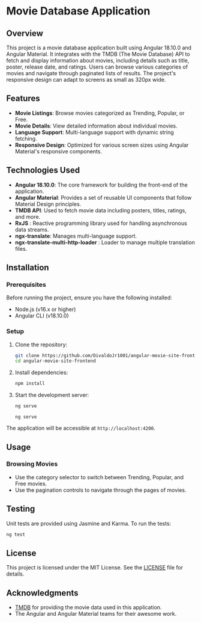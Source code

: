 # Movie Database Application

## Overview

This project is a movie database application built using Angular 18.10.0 and Angular Material. It integrates with the TMDB (The Movie Database) API to fetch and display information about movies, including details such as title, poster, release date, and ratings. Users can browse various categories of movies and navigate through paginated lists of results. The project's responsive design can adapt to screens as small as 320px wide.

## Features

- **Movie Listings**: Browse movies categorized as Trending, Popular, or Free.
- **Movie Details**: View detailed information about individual movies.
- **Language Support**: Multi-language support with dynamic string fetching.
- **Responsive Design**: Optimized for various screen sizes using Angular Material's responsive components.

## Technologies Used

- **Angular 18.10.0**: The core framework for building the front-end of the application.
- **Angular Material**: Provides a set of reusable UI components that follow Material Design principles.
- **TMDB API**: Used to fetch movie data including posters, titles, ratings, and more.
- **RxJS** : Reactive programming library used for handling asynchronous data streams.
- **ngx-translate**: Manages multi-language support.
- **ngx-translate-multi-http-loader** : Loader to manage multiple translation files.

## Installation

### Prerequisites

Before running the project, ensure you have the following installed:

- Node.js (v16.x or higher)
- Angular CLI (v18.10.0)

### Setup

1. Clone the repository:

   ```bash
   git clone https://github.com/DivaldoJr1001/angular-movie-site-frontend.git
   cd angular-movie-site-frontend
   ```
2. Install dependencies:

   ```bash
   npm install
   ```
3. Start the development server:

   ```bash
   ng serve
   ```

   `ng serve`

The application will be accessible at `http://localhost:4200`.

## Usage

### Browsing Movies

- Use the category selector to switch between Trending, Popular, and Free movies.
- Use the pagination controls to navigate through the pages of movies.

## Testing

Unit tests are provided using Jasmine and Karma. To run the tests:

```bash
ng test
```

## License

This project is licensed under the MIT License. See the [LICENSE](LICENSE) file for details.

## Acknowledgments

- [TMDB](https://www.themoviedb.org/) for providing the movie data used in this application.
- The Angular and Angular Material teams for their awesome work.
